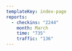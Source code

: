 ```yaml
---
templateKey: index-page
reports:
  - checkins: "2244"
    month: March
    time: "735"
    traffic: "136"
---
```

